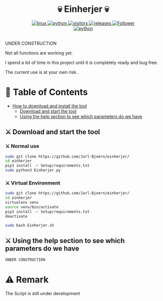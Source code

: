 <h1 align="center">💀 Einherjer 💀</h1>
<p align="center"></p>
<div align="center">
  <a href="https://www.kali.org/">
    <img alt="linux" src="https://svgshare.com/i/Zhy.svg" />
  </a>
  <a href="https://www.python.org/downloads/release/python-3100/">
    <img alt="python" src="https://img.shields.io/badge/python-3.10-blue.svg" />
  </a>
  <a href="https://visitor-badge.glitch.me/badge?page_id=jarl-bjoern/einherjer&left_color=grey&right_color=blue">
    <img alt="visitors" src="https://visitor-badge.glitch.me/badge?page_id=jarl-bjoern/einherjer&left_color=grey&right_color=blue" />
  </a>
  <a href="https://GitHub.com/jarl-bjoern/einherjer/releases/">
    <img alt="releases" src="https://img.shields.io/github/downloads/Naereen/StrapDown.js/total.svg" />
  </a>
  <a href="https://github.com/jarl-bjoern">
      <img title="Follower" src="https://img.shields.io/github/followers/Jarl-Bjoern.svg?style=social&label=Follow&maxAge=2592000"><a href="https://github.com/Jarl-Bjoern?tab=followers"></a>
</div>
<div align="center">
  <a href="https://www.python.org/">
    <img alt="python" src="https://img.shields.io/badge/Made%20with-Python-1f425f.svg" />
  </a>
</div><br/>

UNDER CONSTRUCTION

Not all functions are working yet.

I spend a lot of time in this project until it is completely ready and bug free.

The current use is at your own risk.

# 📖 Table of Contents
- [How to download and install the tool](#download_install)
  - [Download and start the tool](#start_install)
  - [Using the help section to see which parameters do we have](#help_install)

<a name="start_install"></a>
## ⚔ Download and start the tool
### ⚔ Normal use
```bash
sudo git clone https://github.com/Jarl-Bjoern/einherjer/
cd einherjer
pip3 install -r Setup/requirements.txt
sudo python3 Einherjer.py
```

### ⚔ Virtual Environment
```bash
sudo git clone https://github.com/Jarl-Bjoern/einherjer/
cd einherjer
virtualenv venv
source venv/bin/activate
pip3 install -r Setup/requirements.txt
deactivate

sudo bash Einherjer.sh
```

<a name="help_install"></a>
## ⚔ Using the help section to see which parameters do we have
```python
UNDER CONSTRUCTION
```

# ⚠️ Remark
The Script is still under development
